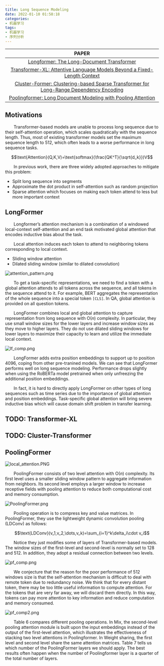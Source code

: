 ```yaml
---
title: Long Sequence Modeling
date: 2022-01-10 01:58:18
categories:
- 机器学习
tags:
- 机器学习
- 序列分析
---
```


|PAPER
|:-:
|<a href="https://arxiv.org/abs/2004.05150">Longformer: The Long-Document Transformer</a>
|<a href="https://arxiv.org/abs/1901.02860">Transformer-XL: Attentive Language Models Beyond a Fixed-Length Context</a>
|<a href="https://arxiv.org/abs/2009.06097">Cluster-Former: Clustering-based Sparse Transformer for Long-Range Dependency Encoding</a>
|<a href="https://arxiv.org/abs/2105.04371">Poolingformer: Long Document Modeling with Pooling Attention</a>

## Motivations
&emsp;&emsp;Transformer-based models are unable to process long sequence due to their self-attention operation, which scales quadratically with the sequence length. Thus, most of existing transformer models set the maximum sequence length to 512, which often leads to a worse performance in long sequence tasks.

$$\text{Attention}(Q,K,V)=\text{softmax}(\frac{QK^T}{\sqrt{d_k}})V$$

&emsp;&emsp;In previous work, there are three widely adopted approaches to mitigate this problem:
* Split long sequence into segments
* Approximate the dot product in self-attention such as random projection
* Sparse attention which focuses on making each token attend to less but more important context

## LongFormer
&emsp;&emsp;Longformer’s attention mechanism is a combination of a windowed local-context self-attention and an end task motivated global attention that encodes inductive bias about the task.

&emsp;&emsp;Local attention induces each token to attend to neighboring tokens corresponding to local context.
* Sliding window attention
* Dilated sliding window (similar to dilated convolution)

![attention_pattern.png](https://s2.loli.net/2022/01/12/iwvhPpsCRkAEqWV.png)

&emsp;&emsp;To get a task-specific representations, we need to find a token with a global attention attends to all tokens across the sequence, and all tokens in the sequence attend to it. For example, BERT aggregates the representation of the whole sequence into a special token `[CLS]`. In QA, global attention is provided on all question tokens.

&emsp;&emsp;LongFormer combines local and global attention to capture representation from long sequence with $\text{O}(n)$ complexity. In particular, they use small window sizes for the lower layers and increase window sizes as they move to higher layers. They do not use dilated sliding windows for lower layers to maximize their capacity to learn and utilize the immediate local context.

![lf_comp.png](https://s2.loli.net/2022/01/12/Hwn6JEfS1lTeCPX.png)

&emsp;&emsp;LongFormer adds extra position embeddings to support up to position 4096, coping from other pre-tranined models. We can see that LongFormer performs well on long sequence modeling. Performance drops slightly when using the RoBERTa model pretrained when only unfreezing the additional position embeddings.

&emsp;&emsp;In fact, it is hard to directly apply LongFormer on other types of long sequences such as time series due to the importance of global attention and position embeddings. Task-specific global attention will bring severe inductive bias which will cause domain shift problem in transfer learning.

## TODO: Transformer-XL

## TODO: Cluster-Transformer

## PoolingFormer

![local_attention.PNG](https://s2.loli.net/2022/01/12/a9xswpY3vZ7h82K.png)

&emsp;&emsp;PoolingFormer consists of two level attention with $\text{O}(n)$ complexity. Its first level uses a smaller sliding window pattern to aggregate information from neighbors. Its second level employs a larger window to increase receptive fields with pooling attention to reduce both computational cost and memory consumption.

![PoolingFormer.png](https://s2.loli.net/2022/01/12/snHvRN9iTmfXD65.png)

&emsp;&emsp;Pooling operation is to compress key and value matrices. In PoolingFormer, they use the lightweight dynamic convolution pooling (LDConv) as follows:

$$\text{LDConv}(v_1,v_2,\dots,v_k)=\sum_{i=1}^k\delta_i\cdot v_i$$

&emsp;&emsp;Notice they just modifies some of layers of Transformer-based models. The window sizes of the first-level and second-level is normally set to 128 and 512. In addition, they adopt a residual connection between two levels.

![pf_comp.png](https://s2.loli.net/2022/01/12/n1YHtWyAajfz5ec.png)

&emsp;&emsp;We conjecture that the reason for the poor performance of 512 windows size is that the self-attention mechanism is difficult
to deal with remote token due to redundancy noise. We think that for every distant token, there may be too little useful information to compute attention. For the tokens that are very far away, we will discard them directly. In this way, tokens can pay more attention to key information and reduce computation and memory consumed.

![pf_comp2.png](https://s2.loli.net/2022/01/12/OtjCWcBUkomJRg1.png)

&emsp;&emsp;Table 6 compares different pooling operations. In Mix, the second-level pooling attention module is built upon the input embeddings instead of the output of the first-level attention, which illustrates the effectiveness of stacking two level attentions in Poolingformer. In Weight sharing, the first level and second level share the same attention matrices. Table 7 tells us which number of the PoolingFormer layers we should apply. The best results often happen when the number of Poolingformer layer is a quarter of the total number of layers.
